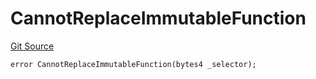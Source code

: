 # CannotReplaceImmutableFunction
[Git Source](https://github.com/thrackle-io/rules-protocol/blob/121468a758a67e73dd1df571fd4e956242c3c973/src/economic/ruleProcessor/RuleProcessorDiamondLib.sol)


```solidity
error CannotReplaceImmutableFunction(bytes4 _selector);
```

